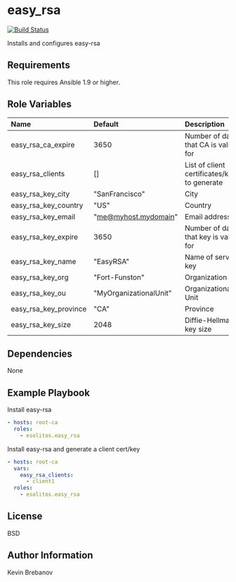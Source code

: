 easy_rsa
========

[![Build Status](https://travis-ci.org/esolitos/ansible-easy_rsa.svg?branch=master)](https://travis-ci.org/esolitos/ansible-easy_rsa)

Installs and configures easy-rsa

Requirements
------------

This role requires Ansible 1.9 or higher.

Role Variables
--------------

| Name                  | Default                | Description                                  |
|:----------------------|:-----------------------|:---------------------------------------------|
| easy_rsa_ca_expire    | 3650                   | Number of days that CA is valid for          |
| easy_rsa_clients      | []                     | List of client certificates/keys to generate |
| easy_rsa_key_city     | "SanFrancisco"         | City                                         |
| easy_rsa_key_country  | "US"                   | Country                                      |
| easy_rsa_key_email    | "me@myhost.mydomain"   | Email address                                |
| easy_rsa_key_expire   | 3650                   | Number of days that key is valid for         |
| easy_rsa_key_name     | "EasyRSA"              | Name of server key                           |
| easy_rsa_key_org      | "Fort-Funston"         | Organization                                 |
| easy_rsa_key_ou       | "MyOrganizationalUnit" | Organizational Unit                          |
| easy_rsa_key_province | "CA"                   | Province                                     |
| easy_rsa_key_size     | 2048                   | Diffie-Hellman key size                      |

Dependencies
------------

None

Example Playbook
----------------

Install easy-rsa
```yaml
- hosts: root-ca
  roles:
    - esolitos.easy_rsa
```

Install easy-rsa and generate a client cert/key
```yaml
- hosts: root-ca
  vars:
    easy_rsa_clients:
      - client1
  roles:
    - esolitos.easy_rsa
```

License
-------

BSD

Author Information
------------------

Kevin Brebanov
